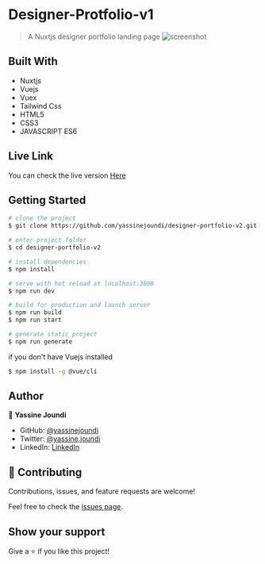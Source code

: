# Designer-Protfolio-v1

> A Nuxtjs designer portfolio landing page
> ![screenshot](./static/screencapture.png)

## Built With

- Nuxtjs
- Vuejs
- Vuex
- Tailwind Css
- HTML5
- CSS3
- JAVASCRIPT ES6

## Live Link

You can check the live version [Here](https://designer-portfolio-v2.vercel.app)

## Getting Started

```bash
# clone the project
$ git clone https://github.com/yassinejoundi/designer-portfolio-v2.git

# enter project folder
$ cd designer-portfolio-v2

# install dependencies
$ npm install

# serve with hot reload at localhost:3000
$ npm run dev

# build for production and launch server
$ npm run build
$ npm run start

# generate static project
$ npm run generate
```

if you don't have Vuejs installed

```bash
$ npm install -g @vue/cli
```

## Author

👤 **Yassine Joundi**

- GitHub: [@yassinejoundi](https://github.com/yassinejoundi)
- Twitter: [@yassine.joundi](https://twitter.com/yassine.joundi)
- LinkedIn: [LinkedIn](https://linkedin.com/in/yassinejoundi)

## 🤝 Contributing

Contributions, issues, and feature requests are welcome!

Feel free to check the [issues page](../../issues/).

## Show your support

Give a ⭐️ if you like this project!
